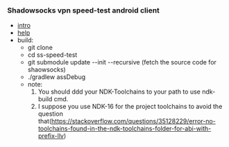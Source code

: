 ### Shadowsocks vpn speed-test android client

* [intro](.github/aboud.md)   
* [help](.github/faq.md)
* build:
    * git clone 
    * cd ss-speed-test 
    * git submodule update --init --recursive (fetch the source code for shaowsocks)
    * ./gradlew assDebug
    * note: 
       1.  You should ddd your NDK-Toolchains to your path to use ndk-build cmd.
       2. I suppose you use NDK-16 for the project toolchains to avoid the question that(https://stackoverflow.com/questions/35128229/error-no-toolchains-found-in-the-ndk-toolchains-folder-for-abi-with-prefix-llv)
    

  
